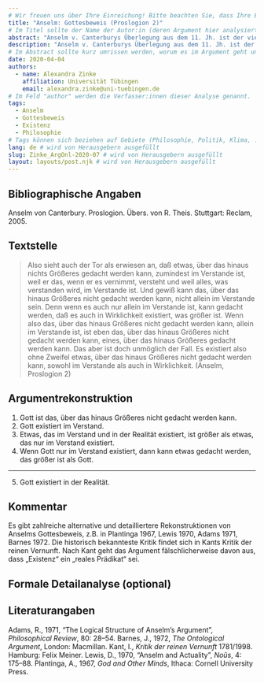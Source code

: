 ```yaml
---
# Wir freuen uns über Ihre Einreichung! Bitte beachten Sie, dass Ihre Einreichung nicht-anonym begutachtet wird und dass sich das Herausgeberteam vorenthält, Einreichungen zurückzuweisen. Mit der Einreichung stimmen Sie der Publikation davon inkl. Ihres Namens und der Email-Adresse auf der Webseite http://www.argumentation.online unter der Creative Commons Lizenz (CC BY-NC, https://creativecommons.org/licenses/by-nc/4.0/) zu.
title: "Anselm: Gottesbeweis (Proslogion 2)"
# Im Titel sollte der Name der Autor:in (deren Argument hier analysiert wird) und ein Inhaltshinweis stehen, z.B. "René Descartes: Das Traumargument" oder "Platon: Das Euthyphron-Dilemma".
abstract: "Anselm v. Canterburys Überlegung aus dem 11. Jh. ist der vielleicht bekannteste Versuch eines Gottesbeweises. In der Literatur finden sich zahlreiche, oft fein ausgearbeitete Rekonstruktions- und Formalisierungsvorschläge. Wir stellen hier lediglich eine grobe Rekonstruktion vor und verweisen den Leser auf weiterführende Literatur."
description: "Anselm v. Canterburys Überlegung aus dem 11. Jh. ist der vielleicht bekannteste Versuch eines Gottesbeweises. In der Literatur finden sich zahlreiche, oft fein ausgearbeitete Rekonstruktions- und Formalisierungsvorschläge. Wir stellen hier lediglich eine grobe Rekonstruktion vor und verweisen den Leser auf weiterführende Literatur."
# Im Abstract sollte kurz umrissen werden, worum es im Argument geht und ggf. welche Besonderheiten die vorgetragene Rekonstruktion aufweist (etwa: Analogieargument). Umfang: 100-200 Wörter.
date: 2020-04-04
authors:
  - name: Alexandra Zinke
    affiliation: Universität Tübingen
    email: alexandra.zinke@uni-tuebingen.de
# Im Feld "author" werden die Verfasser:innen dieser Analyse genannt.
tags:
  - Anselm
  - Gottesbeweis
  - Existenz
  - Philosophie
# Tags können sich beziehen auf Gebiete (Philosophie, Politik, Klima, ...), Schulstufe (Sek I, Sek II, Uni), Sprache des Originaltextes (Griechisch, Latein, Englisch, Französisch, Deutsch, Spanisch, Italienisch), eingesetzte Rekonstruktionstechniken (informell, formal, Aussagenlogik, Prädikatenlogik, Modallogik, Höherstufige/andere Logik), Autor:in der Originaltexte
lang: de # wird von Herausgebern ausgefüllt
slug: Zinke_ArgOnl-2020-07 # wird von Herausgebern ausgefüllt
layout: layouts/post.njk # wird von Herausgebern ausgefüllt
---
```


## Bibliographische Angaben

<!--Bibliographische Angaben zur analysierten Textstelle, falls möglich mit Weblinks-->

Anselm von Canterbury. Proslogion. Übers. von R. Theis. Stuttgart: Reclam, 2005.

## Textstelle

<!--Die Textstelle in der Originalsprache und/oder in deutscher Übersetzung. Bitte beachten Sie die Urheberrechte. Tipp: Wenn Sie eine lange, urherebrechtlich geschützte Textstelle zitieren, so können Sie die Sätze nummerieren -- "[1] ... [2] ... [3] ..." -- und im Folgenden auf die einzelnen Sätze explizit verweisen, sodass deutlich wird, dass das Zitat als Beleg der hier vorgestellten Rekonstruktion dient und die Nutzung des urheberrechtlich geschützten Textes in ihrem Umfang durch den besonderen Zweck gerechtfertigt ist.-->

> Also sieht auch der Tor als erwiesen an, daß etwas, über das hinaus nichts Größeres gedacht werden kann, zumindest im Verstande ist, weil er das, wenn er es vernimmt, versteht und weil alles, was verstanden wird, im Verstande ist. Und gewiß kann das, über das hinaus Größeres nicht gedacht werden kann, nicht allein im Verstande sein. Denn wenn es auch nur allein im Verstande ist, kann gedacht werden, daß es auch in Wirklichkeit existiert, was größer ist. Wenn also das, über das hinaus Größeres nicht gedacht werden kann, allein im Verstande ist, ist eben das, über das hinaus Größeres nicht gedacht werden kann, eines, über das hinaus Größeres gedacht werden kann. Das aber ist doch unmöglich der Fall. Es existiert also ohne Zweifel etwas, über das hinaus Größeres nicht gedacht werden kann, sowohl im Verstande als auch in Wirklichkeit. (Anselm, Proslogion 2)

## Argumentrekonstruktion

<!--Das Argument wird natürlichsprachlich und in Standardform rekonstruiert. Mehrere alternative Rekonstruktionen des Arguments sind zulässig, sofern diese aufeinander bezogen sind.-->

1. Gott ist das, über das hinaus Größeres nicht gedacht werden kann.
2. Gott existiert im Verstand.
3. Etwas, das im Verstand und in der Realität existiert, ist größer als etwas, das nur im Verstand existiert.
4. Wenn Gott nur im Verstand existiert, dann kann etwas gedacht werden, das größer ist als Gott.

---

5. Gott existiert in der Realität.

## Kommentar

<!--In den Kommentar zur Argumentrekonstruktion gehört zum Beispiel die Einbettung des Arguments in ein Thema oder einen philosophiehistorischen Kontext oder der Hinweis auf problematische Annahmen im Argument, aber keine von der Rekonstruktion losgelöste Beurteilung oder Stellungnahme.-->

Es gibt zahlreiche alternative und detailliertere Rekonstruktionen von Anselms Gottesbeweis, z.B. in Plantinga 1967, Lewis 1970, Adams 1971, Barnes 1972.
Die historisch bekannteste Kritik findet sich in Kants Kritik der reinen Vernunft. Nach Kant geht das Argument fälschlicherweise davon aus, dass „Existenz“ ein „reales Prädikat“ sei.

## Formale Detailanalyse (optional)

<!--Das Argument oder einzelne (etwa besonders undurchsichtige) Teilschritte können hier formalisiert dargestellt werden.-->

## Literaturangaben

<!--Die für die Rekonstruktion verwendete Literatur kann hier angegeben werden.-->

Adams, R., 1971, “The Logical Structure of Anselm’s Argument”, _Philosophical Review_, 80: 28–54.
Barnes, J., 1972, _The Ontological Argument_, London: Macmillan.
Kant, I., _Kritik der reinen Vernunft_ 1781/1998. Hamburg: Felix Meiner.
Lewis, D., 1970, “Anselm and Actuality”, _Noûs_, 4: 175–88.
Plantinga, A., 1967, _God and Other Minds_, Ithaca: Cornell University Press.
